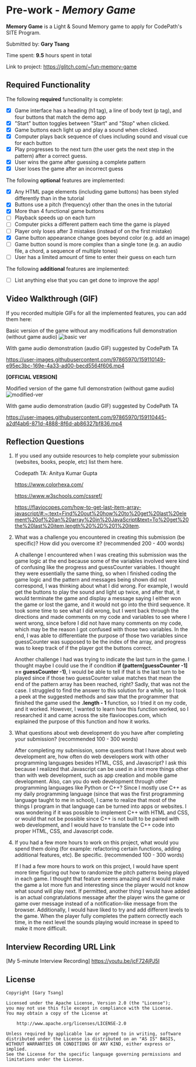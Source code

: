 # Pre-work - *Memory Game*

**Memory Game** is a Light & Sound Memory game to apply for CodePath's SITE Program. 

Submitted by: **Gary Tsang**

Time spent: **9.5** hours spent in total

Link to project: https://glitch.com/~fun-memory-game

## Required Functionality

The following **required** functionality is complete:

* [x] Game interface has a heading (h1 tag), a line of body text (p tag), and four buttons that match the demo app
* [x] "Start" button toggles between "Start" and "Stop" when clicked. 
* [x] Game buttons each light up and play a sound when clicked. 
* [x] Computer plays back sequence of clues including sound and visual cue for each button
* [x] Play progresses to the next turn (the user gets the next step in the pattern) after a correct guess. 
* [x] User wins the game after guessing a complete pattern
* [x] User loses the game after an incorrect guess

The following **optional** features are implemented:

* [x] Any HTML page elements (including game buttons) has been styled differently than in the tutorial
* [x] Buttons use a pitch (frequency) other than the ones in the tutorial
* [x] More than 4 functional game buttons
* [ ] Playback speeds up on each turn
* [ ] Computer picks a different pattern each time the game is played
* [ ] Player only loses after 3 mistakes (instead of on the first mistake)
* [x] Game button appearance change goes beyond color (e.g. add an image)
* [ ] Game button sound is more complex than a single tone (e.g. an audio file, a chord, a sequence of multiple tones)
* [ ] User has a limited amount of time to enter their guess on each turn

The following **additional** features are implemented:

- [ ] List anything else that you can get done to improve the app!

## Video Walkthrough (GIF)

If you recorded multiple GIFs for all the implemented features, you can add them here:

Basic version of the game without any modifications full demonstration (without game audio)
![basic ver](https://user-images.githubusercontent.com/97865970/159108492-f42b5499-01de-4801-93d9-4c76d04456e8.gif)

With game audio demonstration (audio GIF) suggested by CodePath TA


https://user-images.githubusercontent.com/97865970/159110149-e95ec3bc-169e-4a33-ad00-becd5564f606.mp4


**[OFFICIAL VERSION]**

Modified version of the game full demonstration (without game audio)
![modified-ver](https://user-images.githubusercontent.com/97865970/159108497-a6a12b13-ffb6-485d-9e3f-0ddeadb6568a.gif)

With game audio demonstration (audio GIF) suggested by CodePath TA


https://user-images.githubusercontent.com/97865970/159110445-a2df4ab6-871d-4888-8f6d-ab86327bf836.mp4


## Reflection Questions
1. If you used any outside resources to help complete your submission (websites, books, people, etc) list them here. 

    Codepath TA: Anitya Kumar Gupta
    
    https://www.colorhexa.com/
    
    https://www.w3schools.com/cssref/
    
    https://flaviocopes.com/how-to-get-last-item-array-javascript/#:~:text=Find%20out%20how%20to%20get%20last%20element%20of%20an%20array%20in%20JavaScript&text=To%20get%20the%20last%20item,length%20%2D%201%20item.

2. What was a challenge you encountered in creating this submission (be specific)? How did you overcome it? (recommended 200 - 400 words) 
    
   A challenge I encountered when I was creating this submission was the game logic at the end because some of the variables involved were kind of confusing like the progress and guessCounter variables. I thought they were essentially the same thing, so when I finished coding the game logic and the pattern and messages being shown did not correspond, I was thinking about what I did wrong. For example, I would get the buttons to play the sound and light up twice, and after that, it would terminate the game and display a message saying I either won the game or lost the game, and it would not go into the third sequence. It took some time to see what I did wrong, but I went back through the directions and made comments on my code and variables to see where I went wrong, since before I did not have many comments on my code, which may be the reason I got confused with those two variables. In the end, I was able to differentiate the purpose of those two variables since guessCounter was supposed to be the index of the array, and progress was to keep track of if the player got the buttons correct.
   
   Another challenge I had was trying to indicate the last turn in the game. I thought maybe I could use the if condition **if (pattern[guessCounter -1] == guessCounter -1)**, I would be able to tell if that is the last turn to be played since if those two guessCounter value matches that mean the end of the pattern array has been reached, right? Sadly, that was not the case. I struggled to find the answer to this solution for a while, so I took a peek at the suggested methods and saw that the programmer that finished the game used the **<array>.length - 1** function, so I tried it on my code, and it worked. However, I wanted to learn how this function worked, so I researched it and came across the site flaviocopes.com, which explained the purpose of this function and how it works. 

3. What questions about web development do you have after completing your submission? (recommended 100 - 300 words) 
    
    After completing my submission, some questions that I have about web development are, how often do web developers work with other programming languages besides HTML, CSS, and Javascript? I ask this because I realized that Javascript can be used in a lot more things other than with web development, such as app creation and mobile game development. Also, can you do web development through other programming languages like Python or C++? Since I mostly use C++ as my daily programming language (since that was the first programming language taught to me in school), I came to realize that most of the things I program in that language can be turned into apps or websites. I was wondering if it was possible to implement C++ with HTML and CSS, or would that not be possible since C++ is not built to be paired with web development, and I would have to translate the C++ code into proper HTML, CSS, and Javascript code. 

4. If you had a few more hours to work on this project, what would you spend them doing (for example: refactoring certain functions, adding additional features, etc). Be specific. (recommended 100 - 300 words) 
    
    If I had a few more hours to work on this project, I would have spent more time figuring out how to randomize the pitch patterns being played in each game. I thought that feature seems amazing and it would make the game a lot more fun and interesting since the player would not know what sound will play next. If permitted, another thing I would have added is an actual congratulations message after the player wins the game or game over message instead of a notification-like message from the browser. Additionally, I would have liked to try and add different levels to the game. When the player fully completes the pattern correctly each time, in the next level the sounds playing would increase in speed to make it more difficult. 



## Interview Recording URL Link

[My 5-minute Interview Recording] https://youtu.be/jcF724jPJ5I


## License

    Copyright [Gary Tsang]

    Licensed under the Apache License, Version 2.0 (the "License");
    you may not use this file except in compliance with the License.
    You may obtain a copy of the License at

        http://www.apache.org/licenses/LICENSE-2.0

    Unless required by applicable law or agreed to in writing, software
    distributed under the License is distributed on an "AS IS" BASIS,
    WITHOUT WARRANTIES OR CONDITIONS OF ANY KIND, either express or implied.
    See the License for the specific language governing permissions and
    limitations under the License.
